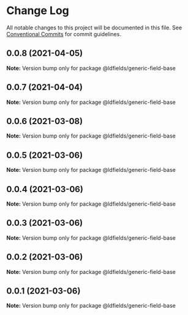# Change Log

All notable changes to this project will be documented in this file.
See [Conventional Commits](https://conventionalcommits.org) for commit guidelines.

## 0.0.8 (2021-04-05)

**Note:** Version bump only for package @ldfields/generic-field-base





## 0.0.7 (2021-04-04)

**Note:** Version bump only for package @ldfields/generic-field-base





## 0.0.6 (2021-03-08)

**Note:** Version bump only for package @ldfields/generic-field-base





## 0.0.5 (2021-03-06)

**Note:** Version bump only for package @ldfields/generic-field-base





## 0.0.4 (2021-03-06)

**Note:** Version bump only for package @ldfields/generic-field-base





## 0.0.3 (2021-03-06)

**Note:** Version bump only for package @ldfields/generic-field-base





## 0.0.2 (2021-03-06)

**Note:** Version bump only for package @ldfields/generic-field-base





## 0.0.1 (2021-03-06)

**Note:** Version bump only for package @ldfields/generic-field-base
